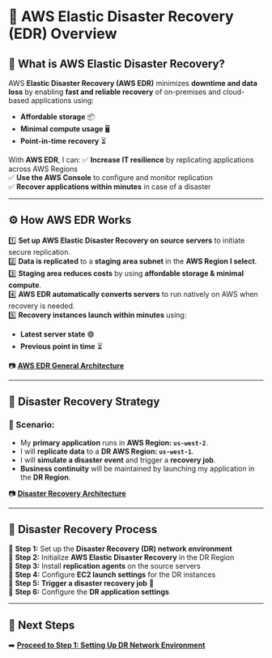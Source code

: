 # **🔹 AWS Elastic Disaster Recovery (EDR) Overview**

## **📌 What is AWS Elastic Disaster Recovery?**
AWS **Elastic Disaster Recovery (AWS EDR)** minimizes **downtime and data loss** by enabling **fast and reliable recovery** of on-premises and cloud-based applications using:
- **Affordable storage** 📦
- **Minimal compute usage** 🖥️
- **Point-in-time recovery** ⏳

With **AWS EDR**, I can:
✅ **Increase IT resilience** by replicating applications across AWS Regions  
✅ **Use the AWS Console** to configure and monitor replication  
✅ **Recover applications within minutes** in case of a disaster  

---

## **⚙️ How AWS EDR Works**
1️⃣ **Set up AWS Elastic Disaster Recovery on source servers** to initiate secure replication.  
2️⃣ **Data is replicated** to a **staging area subnet** in the **AWS Region I select**.  
3️⃣ **Staging area reduces costs** by using **affordable storage & minimal compute**.  
4️⃣ **AWS EDR automatically converts servers** to run natively on AWS when recovery is needed.  
5️⃣ **Recovery instances launch within minutes** using:
   - **Latest server state** 🟢
   - **Previous point in time** ⏳

📷 **[AWS EDR General Architecture](images/edr-general-arch.png)**

---

## **📌 Disaster Recovery Strategy**
### **📍 Scenario:**  
- My **primary application** runs in **AWS Region: `us-west-2`**.  
- I will **replicate data** to a **DR AWS Region: `us-west-1`**.  
- I will **simulate a disaster event** and trigger a **recovery job**.
- **Business continuity** will be maintained by launching my application in the **DR Region**.

📷 **[Disaster Recovery Architecture](images/dr-architecture.png)**

---

## **📌 Disaster Recovery Process**
🔹 **Step 1:** Set up the **Disaster Recovery (DR) network environment**  
🔹 **Step 2:** Initialize **AWS Elastic Disaster Recovery** in the DR Region  
🔹 **Step 3:** Install **replication agents** on the source servers  
🔹 **Step 4:** Configure **EC2 launch settings** for the DR instances  
🔹 **Step 5:** **Trigger a disaster recovery job** 🚀  
🔹 **Step 6:** Configure the **DR application settings**  

---

## **🚀 Next Steps**
➡️ **[Proceed to Step 1: Setting Up DR Network Environment](./elastic-disaster-recovery-setup.md)**
